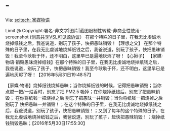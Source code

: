 # -
Via: <a href="http://scitech20141.blogspot.com/2015/03/blog-post_12.html" target="_blank">scitech: 家媒物语</a>

Limit @ Copyright:署名-非文字|图片|截图限制性转载-非商业性使用-screenshot (<a href="http://scitech20141.blogspot.com/2015/04/visible-source-licenses.html" target="_blank">创意共享VSL可见源协议</a>）
在那个特殊的日子里，在我无比虔诚地烧掉纸钱之后，我爸说道，别玩了孩子，快把愚昧销毁！【理想之父】
在那个特殊的日子里，在我无比虔诚地烧掉纸钱之后，我爸说道，别玩了孩子，快把愚昧销毁！我至今耿耿于怀，还不明白，这里早已是遍地灰烬了呀！【心揪子】
【家媒·物语·销毁愚昧烧掉纸钱】在那个特殊的日子里，在我无比虔诚地烧掉纸钱之后，我爸说道，别玩了孩子，快把愚昧销毁！我至今耿耿于怀，还不明白，这里早已是遍地灰烬了呀！【2016年5月31日19:48:57】

【家媒·物语】烧掉纸钱烧掉愚昧；当你烧掉纸钱的时候，记得把愚昧销毁；当你点燃一把/一炷香时，别忘了把 PM2.5 吸掉；在你烧掉纸钱后，别忘了把愚昧销毁； 在你将纸钱一把烧掉之后 别忘了把愚昧一并销毁；当你将纸钱一把烧掉之后 别玩了 快把愚昧一并销毁！；在这个特殊的日子里，在我无比虔诚地烧掉纸钱之后，我爸说道，别玩了孩子，快把愚昧销毁！；又到了每年的这个特殊的日子，在我无比虔诚地烧掉纸钱之后，我爸说道，别玩了孩子，赶快把愚昧销毁！；烧掉纸钱销毁愚昧；【2016年5月30日17:55:30】
